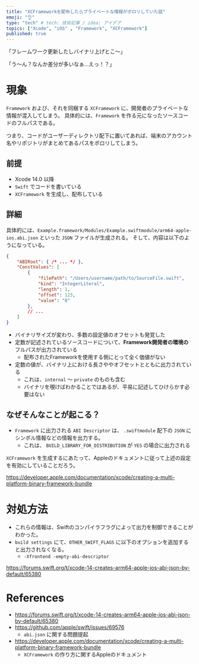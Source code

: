 ```yaml
---
title: "XCFrameworkを配布したらプライベートな情報がポロリしていた話"
emoji: "👌"
type: "tech" # tech: 技術記事 / idea: アイデア
topics: ["Xcode", "iOS" , "Framework", "XCFramework"]
published: true
---
```


「フレームワーク更新したしバイナリ上げとこ〜」

「う〜ん？なんか差分が多いなぁ…えっ！？」


# 現象

`Framework` および、それを同梱する `XCFramework` に、開発者のプライベートな情報が混入してしまう。
具体的には、`Framework` を作る元になったソースコードのフルパスである。

つまり、コードがユーザーディレクトリ配下に置いてあれば、端末のアカウント名やリポジトリがまとめてあるパスをポロリしてしまう。

## 前提

- Xcode 14.0 以降
- `Swift` でコードを書いている
- `XCFramework` を生成し、配布している


## 詳細

具体的には、`Example.framework/Modules/Example.swiftmodule/arm64-apple-ios.abi.json` といった `JSON` ファイルが生成される。
そして、内容は以下のようになっている。

```json
{
    "ABIRoot": { /* ... */ },
    "ConstValues": [
        {
            "filePath": "/Users/username/path/to/SourceFile.swift",
            "kind": "IntegerLiteral",
            "length": 1,
            "offset": 123,
            "value": "0"
        },
        // ... 
    ]
}
```

- バイナリサイズが変わり、多数の設定値のオフセットも発覚した
- 定数が記述されているソースコードについて、**Framework開発者の環境の**フルパスが出力されている
    - 配布されたFrameworkを使用する側にとって全く価値がない
- 定数の値が、バイナリ上における長さややオフセットとともに出力されている
    - これは、`internal` 〜 `private` のものも含む
    - バイナリを覗けばわかることではあるが、平易に記述してひけらかす必要はない


## なぜそんなことが起こる？

- `Framework` に出力される `ABI Descriptor` は、 `.swiftmodule` 配下の `JSON` にシンボル情報などの情報を出力する。
    - これは、 `BUILD_LIBRARY_FOR_DISTRIBUTION` が `YES` の場合に出力される

`XCFramework` を生成するにあたって、Appleのドキュメントに従って上述の設定を有効にしていることだろう。

https://developer.apple.com/documentation/xcode/creating-a-multi-platform-binary-framework-bundle


# 対処方法

- これらの情報は、Swiftのコンパイラフラグによって出力を制御できることがわかった。
- `build settings` にて、`OTHER_SWIFT_FLAGS` に以下のオプションを追加すると出力されなくなる。
    - `-Xfrontend -empty-abi-descriptor`

https://forums.swift.org/t/xcode-14-creates-arm64-apple-ios-abi-json-by-default/65380


# References

- https://forums.swift.org/t/xcode-14-creates-arm64-apple-ios-abi-json-by-default/65380
- https://github.com/apple/swift/issues/69576
    - `abi.json` に関する問題提起
- https://developer.apple.com/documentation/xcode/creating-a-multi-platform-binary-framework-bundle
    - `XCFramework` の作り方に関するAppleのドキュメント

